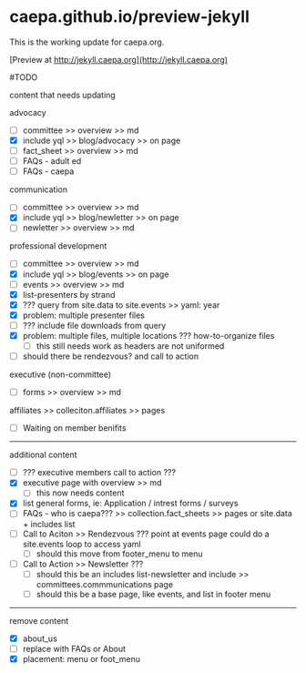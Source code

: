 # caepa.github.io/preview-jekyll

This is the working update for caepa.org.

[Preview at http://jekyll.caepa.org](http://jekyll.caepa.org)

#TODO

content that needs updating

advocacy
- [ ] committee >> overview >> md
- [x] include yql >> blog/advocacy >> on page
- [ ] fact_sheet >> overview >> md 
- [ ] FAQs - adult ed 
- [ ] FAQs - caepa
 
communication
- [ ] committee >> overview >> md
- [x] include yql >> blog/newletter >> on page
- [ ] newletter >> overview >> md
 
professional development
- [ ] committee >> overview >> md
- [x] include yql >> blog/events >> on page
- [ ] events  >> overview >> md
- [x] list-presenters by strand
- [x] ??? query from site.data to site.events >> yaml: year
- [x] problem: multiple presenter files
- [ ] ??? include file downloads from query
- [x] problem: multiple files, multiple locations ??? how-to-organize files
  - [ ] this still needs work as headers are not uniformed
- [ ] should there be rendezvous? and call to action
 
executive (non-committee)
- [ ] forms >> overview >> md

affiliates >> colleciton.affiliates >> pages
- [ ] Waiting on member benifits

---

additional content
- [ ] ??? executive members call to action ???
- [x] executive page with overview >> md
  - [ ] this now needs content
- [x] list general forms, ie: Application / intrest forms / surveys
- [ ] FAQs - who is caepa??? >> collection.fact_sheets >> pages or site.data + includes list
- [ ] Call to Aciton >> Rendezvous ??? point at events page could do a site.events loop to access yaml
  - [ ] should this move from footer_menu to menu
- [ ] Call to Action >> Newsletter ???
  - [ ] should this be an includes list-newsletter and include >> committees.commmunications page 
  - [ ] should this be a base page, like events, and list in footer menu

---
remove content
- [x] about_us
- [ ] replace with FAQs or About
- [x] placement: menu or foot_menu
